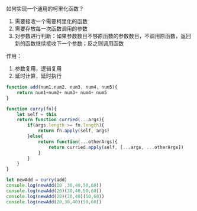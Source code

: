 
如何实现一个通用的柯里化函数？

1. 需要接收一个需要柯里化的函数
2. 需要存放每一次函数调用的参数
3. 对参数进行判断：如果参数数目不够原函数的参数数目，不调用原函数，返回新的函数继续接收下一个参数；反之则调用函数

作用：

1. 参数复用，逻辑复用
2. 延时计算，延时执行

```javascript
function add(num1,num2, num3, num4, num5){
    return num1+num2+ num3+ num4+ num5
}

function curry(fn){
    let self = this
    return function curried(...args){
        if(args.length >= fn.length){
            return fn.apply(self, args)
        }else{
            return function(...otherArgs){
                return curried.apply(self, [...args, ...otherArgs])
            }
        }
    }
}

let newAdd = curry(add)
console.log(newAdd(20 ,30,40,50,60))
console.log(newAdd(20)(30,40,50,60))
console.log(newAdd(20)(30,40)(50,60))
console.log(newAdd(20,30,40)(50,60))
```